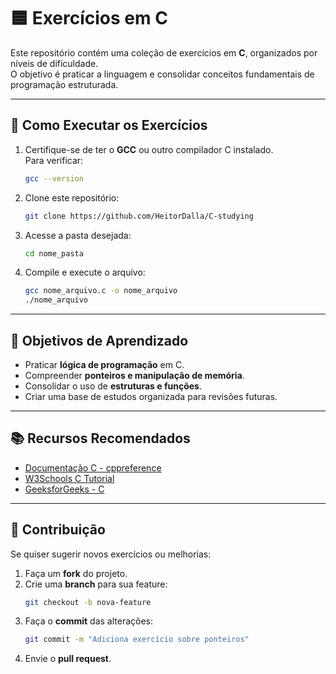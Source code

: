 # 🟦 Exercícios em C

Este repositório contém uma coleção de exercícios em **C**, organizados por níveis de dificuldade.  
O objetivo é praticar a linguagem e consolidar conceitos fundamentais de programação estruturada.

---

## 🚀 Como Executar os Exercícios

1. Certifique-se de ter o **GCC** ou outro compilador C instalado.  
   Para verificar:
   ```bash
   gcc --version
   ```
2. Clone este repositório:
   ```bash
   git clone https://github.com/HeitorDalla/C-studying
   ```
3. Acesse a pasta desejada:
   ```bash
   cd nome_pasta
   ```
4. Compile e execute o arquivo:
   ```bash
   gcc nome_arquivo.c -o nome_arquivo
   ./nome_arquivo
   ```

---

## 📌 Objetivos de Aprendizado

- Praticar **lógica de programação** em C.  
- Compreender **ponteiros e manipulação de memória**.  
- Consolidar o uso de **estruturas e funções**.  
- Criar uma base de estudos organizada para revisões futuras.  

---

## 📚 Recursos Recomendados

- [Documentação C - cppreference](https://en.cppreference.com/w/c)  
- [W3Schools C Tutorial](https://www.w3schools.com/c/)  
- [GeeksforGeeks - C](https://www.geeksforgeeks.org/c-programming-language/)  

---

## 📝 Contribuição

Se quiser sugerir novos exercícios ou melhorias:  
1. Faça um **fork** do projeto.  
2. Crie uma **branch** para sua feature:
   ```bash
   git checkout -b nova-feature
   ```
3. Faça o **commit** das alterações:
   ```bash
   git commit -m "Adiciona exercício sobre ponteiros"
   ```
4. Envie o **pull request**.  

